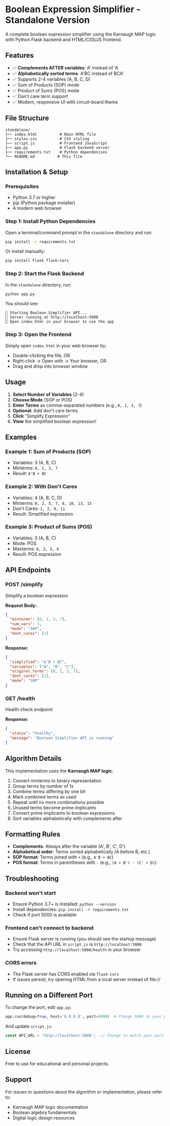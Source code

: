 # Boolean Expression Simplifier - Standalone Version

A complete boolean expression simplifier using the Karnaugh MAP logic with Python Flask backend and HTML/CSS/JS frontend.

## Features

- ✅ **Complements AFTER variables**: A' instead of 'A
- ✅ **Alphabetically sorted terms**: A'BC instead of BCA'
- ✅ Supports 2-4 variables (A, B, C, D)
- ✅ Sum of Products (SOP) mode
- ✅ Product of Sums (POS) mode
- ✅ Don't care term support
- ✅ Modern, responsive UI with circuit-board theme

## File Structure

```
standalone/
├── index.html          # Main HTML file
├── styles.css          # CSS styling
├── script.js           # Frontend JavaScript
├── app.py              # Flask backend server
├── requirements.txt    # Python dependencies
└── README.md          # This file
```

## Installation & Setup

### Prerequisites

- Python 3.7 or higher
- pip (Python package installer)
- A modern web browser

### Step 1: Install Python Dependencies

Open a terminal/command prompt in the `standalone` directory and run:

```bash
pip install -r requirements.txt
```

Or install manually:

```bash
pip install Flask flask-cors
```

### Step 2: Start the Flask Backend

In the `standalone` directory, run:

```bash
python app.py
```

You should see:
```
🚀 Starting Boolean Simplifier API...
📡 Server running at http://localhost:5000
🔗 Open index.html in your browser to use the app
```

### Step 3: Open the Frontend

Simply open `index.html` in your web browser by:
- Double-clicking the file, OR
- Right-click → Open with → Your browser, OR
- Drag and drop into browser window

## Usage

1. **Select Number of Variables** (2-4)
2. **Choose Mode** (SOP or POS)
3. **Enter Terms** as comma-separated numbers (e.g., `0, 1, 3, 7`)
4. **Optional**: Add don't care terms
5. **Click** "Simplify Expression"
6. **View** the simplified boolean expression!

## Examples

### Example 1: Sum of Products (SOP)
- Variables: 3 (A, B, C)
- Minterms: `0, 1, 3, 7`
- Result: `A'B + BC`

### Example 2: With Don't Cares
- Variables: 4 (A, B, C, D)
- Minterms: `0, 2, 5, 7, 8, 10, 13, 15`
- Don't Cares: `1, 3, 9, 11`
- Result: Simplified expression

### Example 3: Product of Sums (POS)
- Variables: 3 (A, B, C)
- Mode: POS
- Maxterms: `0, 3, 5, 6`
- Result: POS expression

## API Endpoints

### POST /simplify
Simplify a boolean expression

**Request Body:**
```json
{
  "minterms": [0, 1, 3, 7],
  "num_vars": 3,
  "mode": "SOP",
  "dont_cares": [2]
}
```

**Response:**
```json
{
  "simplified": "A'B + BC",
  "variables": ["A", "B", "C"],
  "original_terms": [0, 1, 3, 7],
  "dont_cares": [2],
  "mode": "SOP"
}
```

### GET /health
Health check endpoint

**Response:**
```json
{
  "status": "healthy",
  "message": "Boolean Simplifier API is running"
}
```

## Algorithm Details

This implementation uses the **Karnaugh MAP logic**:

1. Convert minterms to binary representation
2. Group terms by number of 1s
3. Combine terms differing by one bit
4. Mark combined terms as used
5. Repeat until no more combinations possible
6. Unused terms become prime implicants
7. Convert prime implicants to boolean expressions
8. Sort variables alphabetically with complements after

## Formatting Rules

- **Complements**: Always after the variable (A', B', C', D')
- **Alphabetical order**: Terms sorted alphabetically (A before B, etc.)
- **SOP format**: Terms joined with ` + ` (e.g., `A'B + BC`)
- **POS format**: Terms in parentheses with ` · ` (e.g., `(A + B') · (C' + D)`)

## Troubleshooting

### Backend won't start
- Ensure Python 3.7+ is installed: `python --version`
- Install dependencies: `pip install -r requirements.txt`
- Check if port 5000 is available

### Frontend can't connect to backend
- Ensure Flask server is running (you should see the startup message)
- Check that the API URL in `script.js` is `http://localhost:5000`
- Try accessing `http://localhost:5000/health` in your browser

### CORS errors
- The Flask server has CORS enabled via `flask-cors`
- If issues persist, try opening HTML from a local server instead of file://

## Running on a Different Port

To change the port, edit `app.py`:

```python
app.run(debug=True, host='0.0.0.0', port=5000)  # Change 5000 to your port
```

And update `script.js`:

```javascript
const API_URL = 'http://localhost:5000';  // Change to match your port
```

## License

Free to use for educational and personal projects.

## Support

For issues or questions about the algorithm or implementation, please refer to:
- Karnaugh MAP logic documentation
- Boolean algebra fundamentals
- Digital logic design resources
